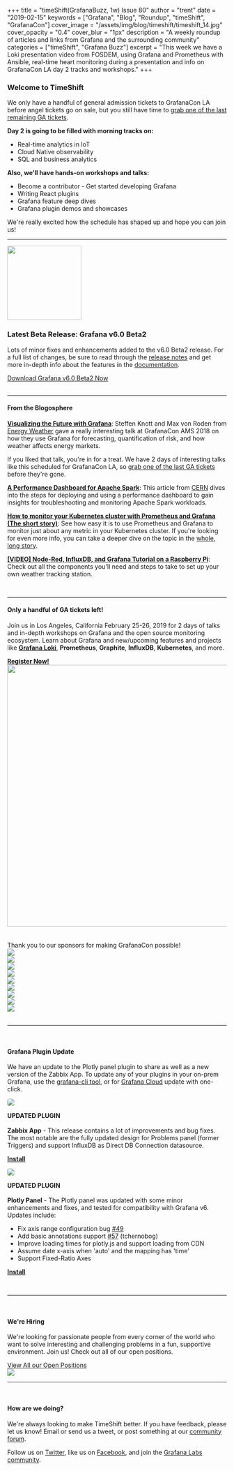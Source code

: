 +++
title = "timeShift(GrafanaBuzz, 1w) Issue 80"
author = "trent"
date = "2019-02-15"
keywords = ["Grafana", "Blog", "Roundup", "timeShift", "GrafanaCon"]
cover_image = "/assets/img/blog/timeshift/timeshift_14.jpg"
cover_opacity = "0.4"
cover_blur = "1px"
description = "A weekly roundup of articles and links from Grafana and the surrounding community"
categories = ["timeShift", "Grafana Buzz"]
excerpt = "This week we have a Loki presentation video from FOSDEM, using Grafana and Prometheus with Ansible, real-time heart monitoring during a presentation and info on GrafanaCon LA day 2 tracks and workshops."
+++

### Welcome to TimeShift
We only have a handful of general admission tickets to GrafanaCon LA before angel tickets go on sale, but you still have time to [grab one of the last remaining GA tickets](http://grafanacon.org).


<div class="row row--no-gutters">
	<div class="col col--sm-6">
		<strong>Day 2 is going to be filled with morning tracks on:</strong>
		<ul>
			<li>Real-time analytics in IoT</li>
			<li>Cloud Native observability</li>
			<li>SQL and business analytics</li>
		</ul>
	</div>
	<div class="col col--sm-6">
		<strong>Also, we'll have hands-on workshops and talks:</strong>
		<ul>
			<li>Become a contributor - Get started developing Grafana</li>
			<li>Writing React plugins</li>
			<li>Grafana feature deep dives</li>
			<li>Grafana plugin demos and showcases</li>
		</ul>
	</div>
</div>

We're really excited how the schedule has shaped up and hope you can join us!
<hr />

<div class="row row--no-gutters">
	<div class="col col--sm-3">
		<img src="/assets/img/blog/timeshift/grafana_release_icon.png" width="170" />
	</div>
	<div class="col col--sm-9">
		<h3>Latest Beta Release: Grafana v6.0 Beta2</h3>
		<p>Lots of minor fixes and enhancements added to the v6.0 Beta2 release. For a full list of changes, be sure to read through the <a href="https://community.grafana.com/t/release-notes-v6-0-x/14010" target="_blank">release notes</a> and get more in-depth info about the features in the <a href="http://docs.grafana.org/guides/whats-new-in-v6-0/?utm_source=blog&utm_campaign=timeshift_80" target="_blank">documentation</a>.</p>
		<a href="https://grafana.com/grafana/download/beta?utm_source=blog&utm_campaign=timeshift_80" target="_blank" class="btn btn--primary">Download Grafana v6.0 Beta2 Now</a>
	</div>
</div>

<br />
<hr />

#### From the Blogosphere
[**Visualizing the Future with Grafana**](https://grafana.com/blog/2019/02/14/visualizing-the-future-with-grafana/?utm_source=blog&utm_campaign=timeshift_80): Steffen Knott and Max von Roden from [Energy Weather](https://www.energyweather.com/en/) gave a really interesting talk at GrafanaCon AMS 2018 on how they use Grafana for forecasting, quantification of risk, and how weather affects energy markets. 

If you liked that talk, you're in for a treat. We have 2 days of interesting talks like this scheduled for GrafanaCon LA, so [grab one of the last GA tickets](http://grafanacon.org) before they're gone.

[**A Performance Dashboard for Apache Spark**](http://db-blog.web.cern.ch/blog/luca-canali/2019-02-performance-dashboard-apache-spark): This article from [CERN](https://home.cern/) dives into the steps for deploying and using a performance dashboard to gain insights for troubleshooting and monitoring Apache Spark workloads.

[**How to monitor your Kubernetes cluster with Prometheus and Grafana (The short story)**](https://medium.com/@chrism.vermeulen/how-to-monitor-your-kubernetes-cluster-with-prometheus-and-grafana-2d5704187fc8): See how easy it is to use Prometheus and Grafana to monitor just about any metric in your Kubernetes cluster. If you're looking for even more info, you can take a deeper dive on the topic in the [whole, long story](https://medium.com/@chrism.vermeulen/how-to-monitor-your-kubernetes-cluster-with-prometheus-and-grafana-fe2fccaedb90).

[**[VIDEO] Node-Red, InfluxDB, and Grafana Tutorial on a Raspberry Pi**](https://www.youtube.com/watch?v=JdV4x925au0): Check out all the components you'll need and steps to take to set up your own weather tracking station.

<br />
<hr />

<div class="row row--internal-gutters">
	<div class="col col--sm-4">
		<h4>Only a handful of GA tickets left!</h4>
		<p>Join us in Los Angeles, California February 25-26, 2019 for 2 days of talks and in-depth workshops on Grafana and the open source monitoring ecosystem. Learn about Grafana and new/upcoming features and projects like <strong><a href="http://grafana.com/loki/?utm_source=blog&utm_campaign=timeshift_80" target="_blank">Grafana Loki</a></strong>, <strong>Prometheus</strong>, <strong>Graphite</strong>, <strong>InfluxDB</strong>, <strong>Kubernetes</strong>, and more.</p>
		<a class="btn btn--outline" href="http://www.grafanacon.org/" target="_blank"><strong>Register Now!</strong></a>
	</div>
	<div class="col col--sm-8">
		<a href="https://www.grafanacon.org/" target="_blank"><img src="/assets/img/blog/timeshift/grafanacon_ga_tickets_tweet.jpg" width="600" /></a>
	</div>
</div>
<br />
<br />

<div class="sponsors">
	<div class="row row--md-gutters text-center">
		<div class="col col--sm-12 text-center">
			<div class="sponsor-header">Thank you to our sponsors for making GrafanaCon possible!</div>
		</div>
	</div>
	<div class="row row--md-gutters text-center">
		<div class="col col--sm-3">
			<a href="https://www.oracle.com/" target="_blank"><img class="speaker-logo" src="/assets/img/blog/timeshift/grafanacon/logos/oracle_sponsor.png" /></a>
		</div>
		<div class="col col--sm-3">
			<a href="http://cloud.google.com" target="_blank"><img class="speaker-logo" src="/assets/img/blog/timeshift/grafanacon/logos/google_cloud_logo.png" /></a>
		</div>
		<div class="col col--sm-3 text-center">
			<a href="http://influxdata.com" target="_blank"><img class="speaker-logo" src="/assets/img/blog/timeshift/grafanacon/logos/influx_data_logo.png" /></a>
		</div>
		<div class="col col--sm-3 text-center">
			<a href="http://timescale.com" target="_blank"><img class="speaker-logo" src="/assets/img/blog/timeshift/grafanacon/logos/timescale_logo.png" /></a>
		</div>
	</div>
	<div class="row row--md-gutters">
		<div class="col col--sm-3 text-center">
			<a href="http://packet.net" target="_blank"><img class="speaker-logo" src="/assets/img/blog/timeshift/grafanacon/logos/packet_logo.png" /></a>
		</div>
		<div class="col col--sm-3 text-center">
			<a href="http://sensu.io" target="_blank"><img class="speaker-logo" src="/assets/img/blog/timeshift/grafanacon/logos/sensu_logo.png" /></a>
		</div>
		<div class="col col--sm-3 text-center">
			<a href="http://victorops.com" target="_blank"><img class="speaker-logo" src="/assets/img/blog/timeshift/grafanacon/logos/victorops_logo.png" /></a>
		</div>
		<div class="col col--sm-3 text-center">
			<a href="http://percona.com" target="_blank"><img class="speaker-logo" src="/assets/img/blog/timeshift/grafanacon/logos/percona_logo.png" /></a>
		</div>
	</div>
	<div class="row row--md-gutters">
		<div class="col col--sm-4 col--sm-offset-4 text-center">
			<a href="http://pagertree.com" target="_blank"><img class="speaker-logo" src="/assets/img/blog/timeshift/grafanacon/logos/pagertree_logo.png" /></a>
		</div>
	</div>
</div>

<br />
<hr />
<br />

#### Grafana Plugin Update
We have an update to the Plotly panel plugin to share as well as a new version of the Zabbix App. To update any of your plugins in your on-prem Grafana, use the <a href="http://docs.grafana.org/administration/cli/#grafana-cli?utm_source=blog&utm_campaign=timeshift_80" target="_blank">grafana-cli tool</a>, or for <a href="https://grafana.com/cloud/grafana?utm_source=blog&utm_campaign=timeshift_80" target="_blank">Grafana Cloud</a> update with one-click.
<br />
<div class="blog-plugin">
	<div class="row row--md-gutters">
		<div class="col col--sm-2 blog-plugin-grid__item">
			<img style="border-radius: 4px;" src="https://grafana.com/api/plugins/alexanderzobnin-zabbix-app/versions/3.10.0/logos/large" />
		</div>
		<div class="col col--sm-10 blog-plugin-grid__item">
			<p>
				<div class="updated-plugin-tag"><strong>UPDATED PLUGIN</strong></div><br/>
				<strong>Zabbix App</strong> - This release contains a lot of improvements and bug fixes. The most notable are the fully updated design for Problems panel (former Triggers) and support InfluxDB as Direct DB Connection datasource.
			</p>
			<p>
				<a class="btn btn-outline btn-small" href="https://grafana.com/plugins/alexanderzobnin-zabbix-app?utm_source=blog&utm_campaign=timeshift_80" target="_blank"><strong>Install</strong></a>
			</p>
		</div>
	</div>
	<div class="row row--md-gutters">
		<div class="col col--sm-2 blog-plugin-grid__item">
			<img style="border-radius: 4px;" src="https://grafana.com/api/plugins/natel-plotly-panel/versions/0.0.6/logos/large" />
		</div>
		<div class="col col--sm-10 blog-plugin-grid__item">
			<p>
				<div class="updated-plugin-tag"><strong>UPDATED PLUGIN</strong></div><br/>
				<strong>Plotly Panel</strong> - The Plotly panel was updated with some minor enhancements and fixes, and tested for compatibility with Grafana v6. Updates include:
				<ul>
					<li>Fix axis range configuration bug <a href="https://github.com/NatelEnergy/grafana-plotly-panel/issues/49">#49</a></li>
					<li>Add basic annotations support <a href="https://github.com/NatelEnergy/grafana-plotly-panel/pull/57">#57</a> (tchernobog)</li>
					<li>Improve loading times for plotly.js and support loading from CDN</li>
					<li>Assume date x-axis when 'auto' and the mapping has 'time'</li>
					<li>Support Fixed-Ratio Axes</li>
				</ul>
			</p>
			<p>
				<a class="btn btn-outline btn-small" href="https://grafana.com/plugins/natel-plotly-panel?utm_source=blog&utm_campaign=timeshift_80" target="_blank"><strong>Install</strong></a>
			</p>
		</div>
	</div>
</div>
 
<br />
<hr />
<br />

<div class="row row--internal-gutters">
	<div class="col col--sm-4">
		<h4>We're Hiring</h4>
	<p>We're looking for passionate people from every corner of the world who want to solve interesting and challenging problems in a fun, supportive environment. Join us! Check out all of our open positions.</p>
	<a class="btn btn-outline" href="https://grafana.com/about/hiring?utm_source=blog&utm_campaign=timeshift_80" target="_blank">View All our Open Positions</a>
	</div>
	<div class="col col--sm-8">
		<a href="https://grafana.com/about/hiring?utm_source=blog&utm_campaign=timeshift_80" target="_blank">
			<img src="/assets/img/blog/timeshift/careers_section.jpg" />
		</a>
	</div>
</div>

<hr />
<br />

#### How are we doing?
We're always looking to make TimeShift better. If you have feedback, please let us know! Email or send us a tweet, or post something at our [community forum](http://community.grafana.com?utm_source=blog&utm_campaign=timeshift_80).

Follow us on [Twitter](http://twitter.com/grafana), like us on [Facebook](http://facebook.com/grafana), and join the [Grafana Labs community](http://grafana.com/signup?utm_source=blog&utm_campaign=timeshift_80).
